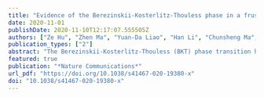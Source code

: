 ```yaml
---
title: "Evidence of the Berezinskii-Kosterlitz-Thouless phase in a frustrated magnet"
date: 2020-11-01
publishDate: 2020-11-10T12:17:07.555505Z
authors: ["Ze Hu", "Zhen Ma", "Yuan-Da Liao", "Han Li", "Chunsheng Ma", "Yi Cui", "Yanyan Shangguan", "Zhentao Huang", "Yang Qi", "Wei Li", "Zi Yang Meng", "Jinsheng Wen", "Weiqiang Yu"]
publication_types: ["2"]
abstract: "The Berezinskii-Kosterlitz-Thouless (BKT) phase transition has long been sought yet undiscovered directly in magnetic materials. Here, the authors identify two phase transitions with BKT fluctuations detected by NMR and critical scaling behavior in magnetic susceptibility expected for the BKT transition in a frustrated magnet TmMgGaO4."
featured: true 
publication: "*Nature Communications*"
url_pdf: "https://doi.org/10.1038/s41467-020-19380-x"
doi: "10.1038/s41467-020-19380-x"
---
```


